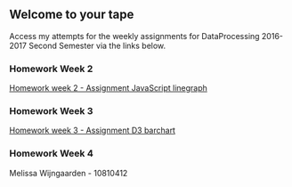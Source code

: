 ## Welcome to your tape

Access my attempts for the weekly assignments for DataProcessing 2016-2017 Second Semester via the links below.

### Homework Week 2
[Homework week 2 - Assignment JavaScript linegraph](https://github.com/MelissaMW2/DataProcessing/tree/master/Homework/Week-2/data3.html)

### Homework Week 3
[Homework week 3 - Assignment D3 barchart](https://github.com/MelissaMW2/DataProcessing/tree/master/Homework/Week-3/barchart.html)

### Homework Week 4

Melissa Wijngaarden - 10810412

